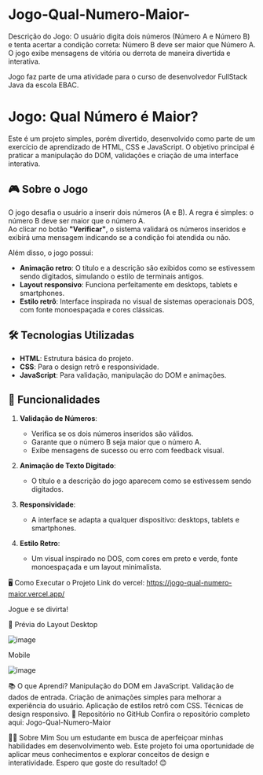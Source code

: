 # Jogo-Qual-Numero-Maior-
Descrição do Jogo: O usuário digita dois números (Número A e Número B) e tenta acertar a condição correta: Número B deve ser maior que Número A. O jogo exibe mensagens de vitória ou derrota de maneira divertida e interativa.

Jogo faz parte de uma atividade para o curso de desenvolvedor FullStack Java da escola EBAC.

# Jogo: Qual Número é Maior?

Este é um projeto simples, porém divertido, desenvolvido como parte de um exercício de aprendizado de HTML, CSS e JavaScript. O objetivo principal é praticar a manipulação do DOM, validações e criação de uma interface interativa.

## 🎮 Sobre o Jogo

O jogo desafia o usuário a inserir dois números (A e B). A regra é simples: o número B deve ser maior que o número A.  
Ao clicar no botão **"Verificar"**, o sistema validará os números inseridos e exibirá uma mensagem indicando se a condição foi atendida ou não.

Além disso, o jogo possui:
- **Animação retro**: O título e a descrição são exibidos como se estivessem sendo digitados, simulando o estilo de terminais antigos.
- **Layout responsivo**: Funciona perfeitamente em desktops, tablets e smartphones.
- **Estilo retrô**: Interface inspirada no visual de sistemas operacionais DOS, com fonte monoespaçada e cores clássicas.

## 🛠️ Tecnologias Utilizadas

- **HTML**: Estrutura básica do projeto.
- **CSS**: Para o design retrô e responsividade.
- **JavaScript**: Para validação, manipulação do DOM e animações.

## 🚀 Funcionalidades

1. **Validação de Números**: 
   - Verifica se os dois números inseridos são válidos.
   - Garante que o número B seja maior que o número A.
   - Exibe mensagens de sucesso ou erro com feedback visual.

2. **Animação de Texto Digitado**: 
   - O título e a descrição do jogo aparecem como se estivessem sendo digitados.

3. **Responsividade**:
   - A interface se adapta a qualquer dispositivo: desktops, tablets e smartphones.

4. **Estilo Retro**:
   - Um visual inspirado no DOS, com cores em preto e verde, fonte monoespaçada e um layout minimalista.

🖥️ Como Executar o Projeto
Link do vercel:
https://jogo-qual-numero-maior.vercel.app/

Jogue e se divirta!

📱 Prévia do Layout
Desktop

![image](https://github.com/user-attachments/assets/242ea3ee-7f66-45b1-87e8-f7a954a3a8aa)

Mobile

![image](https://github.com/user-attachments/assets/c58d8ab7-a47b-4af6-9a1b-99b217bcbc55)


📚 O que Aprendi?
Manipulação do DOM em JavaScript.
Validação de dados de entrada.
Criação de animações simples para melhorar a experiência do usuário.
Aplicação de estilos retrô com CSS.
Técnicas de design responsivo.
📂 Repositório no GitHub
Confira o repositório completo aqui: Jogo-Qual-Numero-Maior

👨‍🎓 Sobre Mim
Sou um estudante em busca de aperfeiçoar minhas habilidades em desenvolvimento web. Este projeto foi uma oportunidade de aplicar meus conhecimentos e explorar conceitos de design e interatividade. Espero que goste do resultado! 😊


